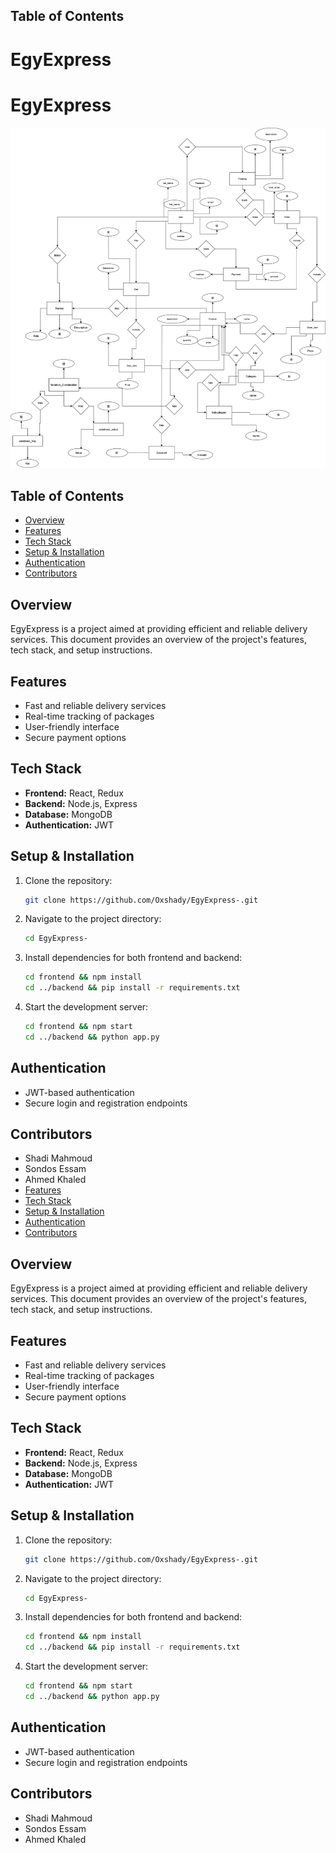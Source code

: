 ## Table of Contents
# EgyExpress

# EgyExpress

![Egyexpress](./^_^.jpg)
## Table of Contents
- [Overview](#overview)
- [Features](#features)
- [Tech Stack](#tech-stack)
- [Setup & Installation](#setup--installation)
- [Authentication](#authentication)
- [Contributors](#contributors)


## Overview
EgyExpress is a project aimed at providing efficient and reliable delivery services. This document provides an overview of the project's features, tech stack, and setup instructions.

## Features
- Fast and reliable delivery services
- Real-time tracking of packages
- User-friendly interface
- Secure payment options

## Tech Stack
- **Frontend:** React, Redux
- **Backend:** Node.js, Express
- **Database:** MongoDB
- **Authentication:** JWT

## Setup & Installation
1. Clone the repository:
	```sh
	git clone https://github.com/Oxshady/EgyExpress-.git
	```
2. Navigate to the project directory:
	```sh
	cd EgyExpress-
	```
3. Install dependencies for both frontend and backend:
	```sh
	cd frontend && npm install
	cd ../backend && pip install -r requirements.txt
	```
4. Start the development server:
	```sh
	cd frontend && npm start
	cd ../backend && python app.py
	```

## Authentication
- JWT-based authentication
- Secure login and registration endpoints

## Contributors
- Shadi Mahmoud
- Sondos Essam
- Ahmed Khaled
- [Features](#features)
- [Tech Stack](#tech-stack)
- [Setup & Installation](#setup--installation)
- [Authentication](#authentication)
- [Contributors](#contributors)

## Overview
EgyExpress is a project aimed at providing efficient and reliable delivery services. This document provides an overview of the project's features, tech stack, and setup instructions.

## Features
- Fast and reliable delivery services
- Real-time tracking of packages
- User-friendly interface
- Secure payment options

## Tech Stack
- **Frontend:** React, Redux
- **Backend:** Node.js, Express
- **Database:** MongoDB
- **Authentication:** JWT

## Setup & Installation
1. Clone the repository:
	```sh
	git clone https://github.com/Oxshady/EgyExpress-.git
	```
2. Navigate to the project directory:
	```sh
	cd EgyExpress-
	```
3. Install dependencies for both frontend and backend:
	```sh
	cd frontend && npm install
	cd ../backend && pip install -r requirements.txt
	```
4. Start the development server:
	```sh
	cd frontend && npm start
	cd ../backend && python app.py
	```

## Authentication
- JWT-based authentication
- Secure login and registration endpoints

## Contributors
- Shadi Mahmoud
- Sondos Essam
- Ahmed Khaled
